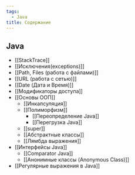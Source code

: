 ```yaml
---
tags:
  - Java
title: Содержание
---
```

## Java
- [[StackTrace]]
- [[Исключения(exceptions)]]
- [[Path, Files (работа с файлами)]]
- [[URL (работа с  сетью)]]
- [[Date (Дата и Время)]]
- [[Модификаторы доступа]]
- [[Основы ООП]]
	- [[Инкапсуляция]]
	- [[Полиморфизм]]
		- [[Переопределение Java]]
		- [[Перегрузка Java]]
	- [[super]]
	- [[Абстрактные классы]]
	- [[Лямбда выражения]]
- [[Интерфейсы Java]]
	- [[Comparator Java]]
	- [[Анонимные классы (Anonymous Class)]]
- [[Регулярные выражения в Java]]